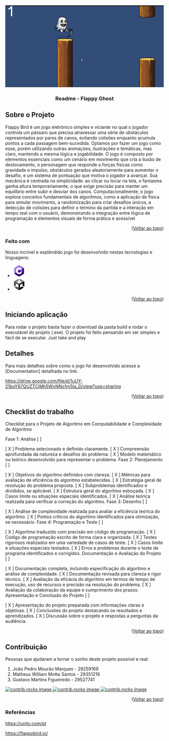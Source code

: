 <!-- Improved compatibility of back to top link: See: https://github.com/othneildrew/Best-README-Template/pull/73 -->
<a id="readme-top"></a>
<!--
*** Thanks for checking out the Best-README-Template. If you have a suggestion
*** that would make this better, please fork the repo and create a pull request
*** or simply open an issue with the tag "enhancement".
*** Don't forget to give the project a star!
*** Thanks again! Now go create something AMAZING! :D
-->



<!-- PROJECT SHIELDS -->
<!--
*** I'm using markdown "reference style" links for readability.
*** Reference links are enclosed in brackets [ ] instead of parentheses ( ).
*** See the bottom of this document for the declaration of the reference variables
*** for contributors-url, forks-url, etc. This is an optional, concise syntax you may use.
*** https://www.markdownguide.org/basic-syntax/#reference-style-links
-->



<!-- PROJECT LOGO -->
<br />
<div align="center">
  <a href="https://github.com/othneildrew/Best-README-Template">
    <img src="./Captura de tela 2024-11-25 203538.png" alt="Logo">
  </a>

  <h3 align="center">Readme - Flappy Ghost</h3>
</div>



<!-- ABOUT THE PROJECT -->
## Sobre o Projeto

Flappy Bird é um jogo eletrônico simples e viciante no qual o jogador controla um pássaro que 
precisa atravessar uma série de obstáculos representados por pares de canos, evitando colisões enquanto 
acumula pontos a cada passagem bem-sucedida. Optamos por fazer um jogo como esse, porém utilizando 
outras animações, ilustrações e temáticas, mas claro, mantendo a mesma lógica e jogabilidade. O jogo é 
composto por elementos essenciais como um cenário em movimento que cria a ilusão de deslocamento, o 
personagem que responde a forças físicas como gravidade e impulso, obstáculos gerados aleatoriamente para 
aumentar o desafio, e um sistema de pontuação que motiva o jogador a avançar. Sua mecânica é centrada na 
simplicidade: ao clicar ou tocar na tela, o fantasma ganha altura temporariamente, o que exige precisão para 
manter um equilíbrio entre subir e desviar dos canos. Computacionalmente, o jogo explora conceitos 
fundamentais de algoritmos, como a aplicação de física para simular movimento, a randomização para criar 
desafios únicos, a detecção de colisões para definir o término da partida e a interação em tempo real com o 
usuário, demonstrando a integração entre lógica de programação e elementos visuais de forma prática e 
acessível

<p align="right">(<a href="#readme-top">Voltar ao topo</a>)</p>



### Feito com

Nosso incrível e explêndido jogo foi desenvolvido nestas tecnologias e linguagens:

* <img src="./178512870-f58e1b32-b738-4949-a566-be513f28d439.png" width="40" height="40">
* <img src="./images.png" width="40" height="40">

<p align="right">(<a href="#readme-top">Voltar ao topo</a>)</p>



<!-- GETTING STARTED -->
## Iniciando aplicação

Para rodar o projeto basta fazer o download da pasta build e rodar o executável do projeto (.exe). O projeto foi feito pensando em ser simples e fácil de se executar. Just take and play

<!-- USAGE EXAMPLES -->
## Detalhes

Para mais detalhes sobre como o jogo foi desenvolvido acesse a [Documentation] detalhada no link:

https://drive.google.com/file/d/1uUY-21boY87QUZTCjMh5WyNNo1m5la_D/view?usp=sharing

<p align="right">(<a href="#readme-top">Voltar ao topo</a>)</p>



<!-- ROADMAP -->
## Checklist do trabalho

Checklist para o Projeto de Algoritmo em Computabilidade e Complexidade de Algoritmo

Fase 1: Análise [ ] 

[ X ] Problema selecionado e definido claramente.
[ X ]  Compreensão aprofundada da natureza e desafios do problema.
[ X ] Modelo matemático ou teórico desenvolvido para representar o problema.
Fase 2: Planejamento [ ] 

 [ X ] Objetivos do algoritmo definidos com clareza.
 [ X ] Métricas para avaliação de eficiência do algoritmo estabelecidas.
 [ X ] Estratégia geral de resolução do problema proposta.
 [ X ] Subproblemas identificados e divididos, se aplicável.
 [ X ] Estrutura geral do algoritmo esboçada.
 [ X ] Casos limite ou situações especiais identificados.
 [ X ] Análise teórica realizada para verificar a correção do algoritmo.
Fase 3: Desenho [ ] 

 [ X ] Análise de complexidade realizada para avaliar a eficiência teórica do algoritmo.
 [ X ] Pontos críticos do algoritmo identificados para otimização, se necessário.
Fase 4: Programação e Teste [ ] 

[ X ] Algoritmo traduzido com precisão em código de programação.
[ X ] Código de programação escrito de forma clara e organizada.
[ X ]  Testes rigorosos realizados em uma variedade de casos de teste.
[ X ] Casos limite e situações especiais testados.
[ X ] Erros e problemas durante o teste de programa identificados e corrigidos.
Documentação e Avaliação do Projeto [ ] 

 [ X ] Documentação completa, incluindo especificação do algoritmo e análise de complexidade.
 [ X ] Documentação revisada para clareza e rigor técnico.
 [ X ] Avaliação da eficácia do algoritmo em termos de tempo de execução, uso de recursos e precisão na resolução do problema.
 [ X ] Avaliação da colaboração da equipe e cumprimento dos prazos.
Apresentação e Conclusão do Projeto [ ] 

[ X ] Apresentação do projeto preparada com informações claras e objetivas.
[ X ] Conclusões do projeto destacando os resultados e aprendizados.
[ X ] Discussão sobre o projeto e respostas a perguntas da audiência.
<p align="right">(<a href="#readme-top">Voltar ao topo</a>)</p>



<!-- CONTRIBUTING -->
## Contribuição

Pessoas que ajudaram a tornar o sonho deste projeto possível e real:

1. João Pedro Mourão Marques - 29259169
2. Matheus William Motta Santos - 29351219
3. Gustavo Martins Figueiredo - 29527741


<a href="https://github.com/GustaM0?tab=following">
  <img src="https://avatars.githubusercontent.com/u/169943962?v=4" alt="contrib.rocks image"  width="80" height="80" />
</a>

<a href="https://github.com/JoaoP3droMM">
  <img src="https://avatars.githubusercontent.com/u/105229253?v=4" alt="contrib.rocks image"  width="80" height="80" />
</a>

<a href="https://github.com/MWILLITT">
  <img src="https://avatars.githubusercontent.com/u/103945425?v=4" alt="contrib.rocks image"  width="80" height="80"/>
</a>

<p align="right">(<a href="#readme-top">Voltar ao topo</a>)</p>


### Referências

https://unity.com/pt

https://flappybird.io/


<!-- MARKDOWN LINKS & IMAGES -->
<!-- https://www.markdownguide.org/basic-syntax/#reference-style-links -->
[contributors-shield]: https://img.shields.io/github/contributors/othneildrew/Best-README-Template.svg?style=for-the-badge
[contributors-url]: https://github.com/othneildrew/Best-README-Template/graphs/contributors
[forks-shield]: https://img.shields.io/github/forks/othneildrew/Best-README-Template.svg?style=for-the-badge
[forks-url]: https://github.com/othneildrew/Best-README-Template/network/members
[stars-shield]: https://img.shields.io/github/stars/othneildrew/Best-README-Template.svg?style=for-the-badge
[stars-url]: https://github.com/othneildrew/Best-README-Template/stargazers
[issues-shield]: https://img.shields.io/github/issues/othneildrew/Best-README-Template.svg?style=for-the-badge
[issues-url]: https://github.com/othneildrew/Best-README-Template/issues
[license-shield]: https://img.shields.io/github/license/othneildrew/Best-README-Template.svg?style=for-the-badge
[license-url]: https://github.com/othneildrew/Best-README-Template/blob/master/LICENSE.txt
[linkedin-shield]: https://img.shields.io/badge/-LinkedIn-black.svg?style=for-the-badge&logo=linkedin&colorB=555
[linkedin-url]: https://linkedin.com/in/othneildrew
[product-screenshot]: images/screenshot.png
[Next.js]: https://img.shields.io/badge/next.js-000000?style=for-the-badge&logo=nextdotjs&logoColor=white
[Next-url]: https://nextjs.org/
[React.js]: https://img.shields.io/badge/React-20232A?style=for-the-badge&logo=react&logoColor=61DAFB
[React-url]: https://reactjs.org/
[Vue.js]: https://img.shields.io/badge/Vue.js-35495E?style=for-the-badge&logo=vuedotjs&logoColor=4FC08D
[Vue-url]: https://vuejs.org/
[Angular.io]: https://img.shields.io/badge/Angular-DD0031?style=for-the-badge&logo=angular&logoColor=white
[Angular-url]: https://angular.io/
[Svelte.dev]: https://img.shields.io/badge/Svelte-4A4A55?style=for-the-badge&logo=svelte&logoColor=FF3E00
[Svelte-url]: https://svelte.dev/
[Laravel.com]: https://img.shields.io/badge/Laravel-FF2D20?style=for-the-badge&logo=laravel&logoColor=white
[Laravel-url]: https://laravel.com
[Bootstrap.com]: https://img.shields.io/badge/Bootstrap-563D7C?style=for-the-badge&logo=bootstrap&logoColor=white
[Bootstrap-url]: https://getbootstrap.com
[JQuery.com]: https://img.shields.io/badge/jQuery-0769AD?style=for-the-badge&logo=jquery&logoColor=white
[JQuery-url]: https://jquery.com 
